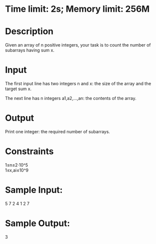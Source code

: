 # Time limit: 2s; Memory limit: 256M

# Description

Given an array of n positive integers, your task is to count the number of subarrays having sum x.

# Input
The first input line has two integers n and x: the size of the array and the target sum x.

The next line has n integers a1,a2,…,an​: the contents of the array.



# Output
Print one integer: the required number of subarrays.


# Constraints

1≤n≤2⋅10^5<br>
1≤x,ai≤10^9<br>
 
 

# Sample Input:
5 7
2 4 1 2 7

# Sample Output:
3

